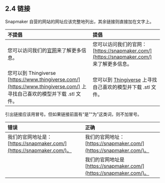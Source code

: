 ## 2.4 链接

Snapmaker 自营的网站的网址应该完整地列出，其余链接则直接加在文字上。

|**不提倡**|**提倡**|
|:----|:----|
|您可以访问我们的[官网](https://snapmaker.com/)来了解更多信息。<br>|您可以访问我们的官网：[https://snapmaker.com/](https://snapmaker.com/) 来了解更多信息。|
|您可以到 Thingiverse [https://www.thingiverse.com/](https://www.thingiverse.com/) 上寻找自己喜欢的模型并下载 .stl 文件。|您可以到 [Thingiverse](https://www.thingiverse.com/) 上寻找自己喜欢的模型并下载 .stl 文件。|

引出链接应该用冒号。但如果链接前面有“是”“为”这类词，则不加冒号。

|**错误**|**正确**|
|:----|:----|
|我们的官网地址是：[https://snapmaker.com/](https://snapmaker.com/)。|我们的官网地址：[https://snapmaker.com/](https://snapmaker.com/)。|
|    |我们的官网地址是 [https://snapmaker.com/](https://snapmaker.com/)。|
